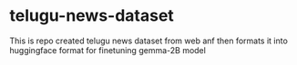 # telugu-news-dataset
This is repo created telugu news dataset from web anf then formats it into huggingface format for finetuning gemma-2B model

